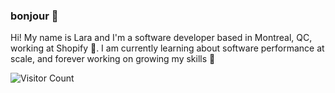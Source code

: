 ### bonjour 👋

Hi! My name is Lara and I'm a software developer based in Montreal, QC, working at Shopify 💚. I am currently learning about software performance at scale, and forever working on growing my skills 📖 

<!-- https://github.com/anuraghazra/github-readme-stats -->
<!-- ![Lara's GitHub stats](https://github-readme-stats.vercel.app/api?username=larakollokian&count_private=true&show_icons=true&theme=cobalt) -->

<!-- https://dev.to/ryanlanciaux/visitor-count-on-your-github-profile-with-one-line-of-markdown-593g -->
![Visitor Count](https://profile-counter.glitch.me/larakollokian/count.svg)

<!--

Here are some ideas to get you started:

- 🔭 I’m currently working on ...
- 🌱 I’m currently learning ...
- 👯 I’m looking to collaborate on ...
- 🤔 I’m looking for help with ...
- 💬 Ask me about ...
- 📫 How to reach me: ...
- 😄 Pronouns: ...
- ⚡ Fun fact: ...
-->
